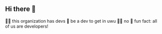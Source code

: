 ## Hi there 👋



🙋‍♀️ this organization has devs
🌈 be a dev to get in uwu
👩‍💻 no
🍿 fun fact: all of us are developers!
